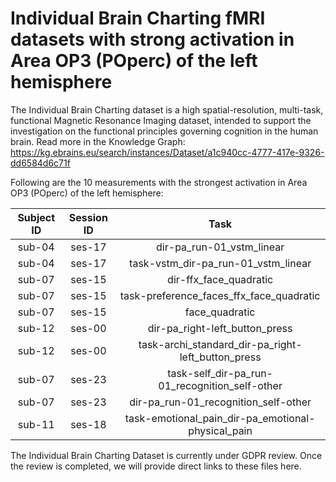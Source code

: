 # Individual Brain Charting fMRI datasets with strong activation in Area OP3 (POperc) of the left hemisphere

The Individual Brain Charting dataset is a high spatial-resolution, multi-task, functional Magnetic Resonance Imaging dataset, intended to support the investigation on the functional principles governing cognition in the human brain.
Read more in the Knowledge Graph: https://kg.ebrains.eu/search/instances/Dataset/a1c940cc-4777-417e-9326-dd6584d6c71f

Following are the 10 measurements with the strongest activation in Area OP3 (POperc) of the left hemisphere:

| Subject ID | Session ID | Task |
| :-: | :-: | :-: |
| sub-04 | ses-17 | dir-pa_run-01_vstm_linear|
| sub-04 | ses-17 | task-vstm_dir-pa_run-01_vstm_linear|
| sub-07 | ses-15 | dir-ffx_face_quadratic|
| sub-07 | ses-15 | task-preference_faces_ffx_face_quadratic|
| sub-07 | ses-15 | face_quadratic|
| sub-12 | ses-00 | dir-pa_right-left_button_press|
| sub-12 | ses-00 | task-archi_standard_dir-pa_right-left_button_press|
| sub-07 | ses-23 | task-self_dir-pa_run-01_recognition_self-other|
| sub-07 | ses-23 | dir-pa_run-01_recognition_self-other|
| sub-11 | ses-18 | task-emotional_pain_dir-pa_emotional-physical_pain|


The Individual Brain Charting Dataset is currently under GDPR review. Once the review is completed, we will provide direct links to these files here.